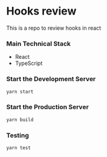 # Hooks review #

This is a repo to review hooks in react

### Main Technical Stack ###

* React
* TypeScript

### Start the Development Server ###

```bash
yarn start
```
### Start the Production Server ###

```bash
yarn build
```

### Testing ###

```bash
yarn test
```